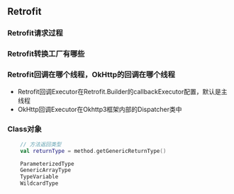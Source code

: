 ## Retrofit

### Retrofit请求过程

### Retrofit转换工厂有哪些


### Retrofit回调在哪个线程，OkHttp的回调在哪个线程

* Retrofit回调Executor在Retrofit.Builder的callbackExecutor配置，默认是主线程
* OkHttp回调Executor在Okhttp3框架内部的Dispatcher类中

### Class对象

```kotlin
    // 方法返回类型
    val returnType = method.getGenericReturnType()

    ParameterizedType
    GenericArrayType
    TypeVariable
    WildcardType


```

